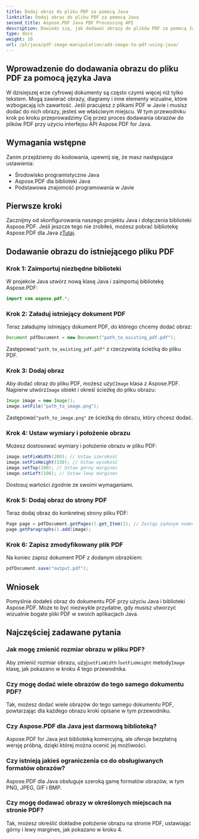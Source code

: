 ```yaml
---
title: Dodaj obraz do pliku PDF za pomocą Java
linktitle: Dodaj obraz do pliku PDF za pomocą Java
second_title: Aspose.PDF Java PDF Processing API
description: Dowiedz się, jak dodawać obrazy do plików PDF za pomocą Javy dzięki naszemu przewodnikowi krok po kroku. Ulepszaj swoje dokumenty PDF za pomocą elementów wizualnych bez wysiłku.
type: docs
weight: 10
url: /pl/java/pdf-image-manipulation/add-image-to-pdf-using-java/
---
```


## Wprowadzenie do dodawania obrazu do pliku PDF za pomocą języka Java

W dzisiejszej erze cyfrowej dokumenty są często czymś więcej niż tylko tekstem. Mogą zawierać obrazy, diagramy i inne elementy wizualne, które wzbogacają ich zawartość. Jeśli pracujesz z plikami PDF w Javie i musisz dodać do nich obrazy, jesteś we właściwym miejscu. W tym przewodniku krok po kroku przeprowadzimy Cię przez proces dodawania obrazów do plików PDF przy użyciu interfejsu API Aspose.PDF for Java.

## Wymagania wstępne

Zanim przejdziemy do kodowania, upewnij się, że masz następujące ustawienia:

- Środowisko programistyczne Java
- Aspose.PDF dla biblioteki Java
- Podstawowa znajomość programowania w Javie

## Pierwsze kroki

Zacznijmy od skonfigurowania naszego projektu Java i dołączenia biblioteki Aspose.PDF. Jeśli jeszcze tego nie zrobiłeś, możesz pobrać bibliotekę Aspose.PDF dla Java z[Tutaj](https://releases.aspose.com/pdf/java/).

## Dodawanie obrazu do istniejącego pliku PDF

### Krok 1: Zaimportuj niezbędne biblioteki

W projekcie Java utwórz nową klasę Java i zaimportuj bibliotekę Aspose.PDF:

```java
import com.aspose.pdf.*;
```

### Krok 2: Załaduj istniejący dokument PDF

Teraz załadujmy istniejący dokument PDF, do którego chcemy dodać obraz:

```java
Document pdfDocument = new Document("path_to_existing_pdf.pdf");
```

 Zastępować`"path_to_existing_pdf.pdf"` z rzeczywistą ścieżką do pliku PDF.

### Krok 3: Dodaj obraz

 Aby dodać obraz do pliku PDF, możesz użyć`Image` klasa z Aspose.PDF. Najpierw utwórz`Image` obiekt i określ ścieżkę do pliku obrazu:

```java
Image image = new Image();
image.setFile("path_to_image.png");
```

 Zastępować`"path_to_image.png"` ze ścieżką do obrazu, który chcesz dodać.

### Krok 4: Ustaw wymiary i położenie obrazu

Możesz dostosować wymiary i położenie obrazu w pliku PDF:

```java
image.setFixWidth(200); // Ustaw szerokość
image.setFixHeight(150); // Ustaw wysokość
image.setTop(100); // Ustaw górny margines
image.setLeft(100); // Ustaw lewy margines
```

Dostosuj wartości zgodnie ze swoimi wymaganiami.

### Krok 5: Dodaj obraz do strony PDF

Teraz dodaj obraz do konkretnej strony pliku PDF:

```java
Page page = pdfDocument.getPages().get_Item(1); // Zastąp żądanym numerem strony
page.getParagraphs().add(image);
```

### Krok 6: Zapisz zmodyfikowany plik PDF

Na koniec zapisz dokument PDF z dodanym obrazkiem:

```java
pdfDocument.save("output.pdf");
```

## Wniosek

Pomyślnie dodałeś obraz do dokumentu PDF przy użyciu Java i biblioteki Aspose.PDF. Może to być niezwykle przydatne, gdy musisz utworzyć wizualnie bogate pliki PDF w swoich aplikacjach Java.

## Najczęściej zadawane pytania

### Jak mogę zmienić rozmiar obrazu w pliku PDF?

 Aby zmienić rozmiar obrazu, użyj`setFixWidth` I`setFixHeight` metody`Image` klasę, jak pokazano w kroku 4 tego przewodnika.

### Czy mogę dodać wiele obrazów do tego samego dokumentu PDF?

Tak, możesz dodać wiele obrazów do tego samego dokumentu PDF, powtarzając dla każdego obrazu kroki opisane w tym przewodniku.

### Czy Aspose.PDF dla Java jest darmową biblioteką?

Aspose.PDF for Java jest biblioteką komercyjną, ale oferuje bezpłatną wersję próbną, dzięki której można ocenić jej możliwości.

### Czy istnieją jakieś ograniczenia co do obsługiwanych formatów obrazów?

Aspose.PDF dla Java obsługuje szeroką gamę formatów obrazów, w tym PNG, JPEG, GIF i BMP.

### Czy mogę dodawać obrazy w określonych miejscach na stronie PDF?

Tak, możesz określić dokładne położenie obrazu na stronie PDF, ustawiając górny i lewy margines, jak pokazano w kroku 4.